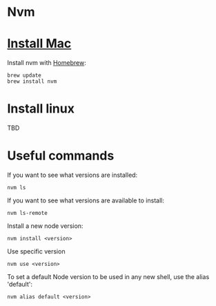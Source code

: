 # Nvm



# [Install Mac](http://dev.topheman.com/install-nvm-with-homebrew-to-use-multiple-versions-of-node-and-iojs-easily/)

Install nvm with [Homebrew](./Homebrew.md):

    brew update
    brew install nvm
# Install linux

TBD


# Useful commands

If you want to see what versions are installed:

    nvm ls

If you want to see what versions are available to install:

    nvm ls-remote

Install a new node version:

    nvm install <version>

Use specific version 

    nvm use <version>

To set a default Node version to be used in any new shell, use the alias 'default':

    nvm alias default <version>